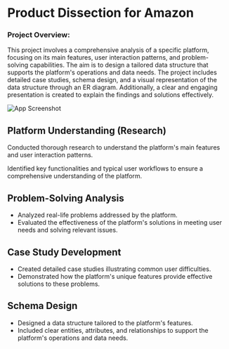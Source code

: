 
# Product Dissection for Amazon

### Project Overview:

This project involves a comprehensive analysis of a specific platform, focusing on its main features, user interaction patterns, and problem-solving capabilities. The aim is to design a tailored data structure that supports the platform's operations and data needs. The project includes detailed case studies, schema design, and a visual representation of the data structure through an ER diagram. Additionally, a clear and engaging presentation is created to explain the findings and solutions effectively.



![App Screenshot](https://variety.com/wp-content/uploads/2018/01/amazon-logo.jpg?w=1000&h=562&crop=1&resize=681%2C383)


## Platform Understanding (Research)

Conducted thorough research to understand the platform's main features and user interaction patterns.

Identified key functionalities and typical user workflows to ensure a comprehensive understanding of the platform.

## Problem-Solving Analysis

 - Analyzed real-life problems addressed by the platform.
- Evaluated the effectiveness of the platform's solutions in meeting user needs and solving relevant issues.

## Case Study Development
- Created detailed case studies illustrating common user difficulties.
- Demonstrated how the platform's unique features provide effective solutions to these problems.

## Schema Design
- Designed a data structure tailored to the platform's features.
- Included clear entities, attributes, and relationships to support the platform's operations and data needs.

